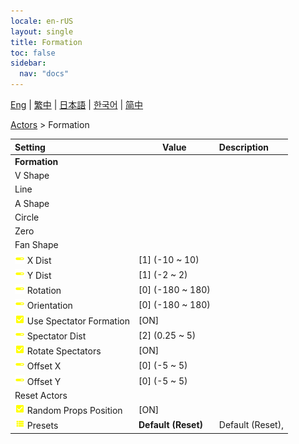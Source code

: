 ```yaml
---
locale: en-rUS
layout: single
title: Formation
toc: false
sidebar:
  nav: "docs"
---
```

[Eng](/dancexr/menu/2025.4/actors/formation) | [繁中](/tw/dancexr/menu/2025.4/actors/formation) | [日本語](/jp/dancexr/menu/2025.4/actors/formation) | [한국어](/kr/dancexr/menu/2025.4/actors/formation) | [简中](/zh/dancexr/menu/2025.4/actors/formation)

[Actors](../menu#Actors) > Formation



| Setting | Value | Description |
| :--- | --- | :--- |
|<nobr> <b>Formation</b></nobr>|| 
|<nobr> V Shape</nobr>|| 
|<nobr> Line</nobr>|| 
|<nobr> A Shape</nobr>|| 
|<nobr> Circle</nobr>|| 
|<nobr> Zero</nobr>|| 
|<nobr> Fan Shape</nobr>|| 
|<nobr>![slider icon](/images/icon/ic_slider.png) X Dist</nobr>| [1] (-10 ~ 10) | 
|<nobr>![slider icon](/images/icon/ic_slider.png) Y Dist</nobr>| [1] (-2 ~ 2) | 
|<nobr>![slider icon](/images/icon/ic_slider.png) Rotation</nobr>| [0] (-180 ~ 180) | 
|<nobr>![slider icon](/images/icon/ic_slider.png) Orientation</nobr>| [0] (-180 ~ 180) | 
|<nobr>![check_on icon](/images/icon/ic_check_on.png) Use Spectator Formation</nobr>| [ON] | 
|<nobr>![slider icon](/images/icon/ic_slider.png) Spectator Dist</nobr>| [2] (0.25 ~ 5) | 
|<nobr>![check_on icon](/images/icon/ic_check_on.png) Rotate Spectators</nobr>| [ON] | 
|<nobr>![slider icon](/images/icon/ic_slider.png) Offset X</nobr>| [0] (-5 ~ 5) | 
|<nobr>![slider icon](/images/icon/ic_slider.png) Offset Y</nobr>| [0] (-5 ~ 5) | 
|<nobr> Reset Actors</nobr>|| 
|<nobr>![check_on icon](/images/icon/ic_check_on.png) Random Props Position</nobr>| [ON] | 
|<nobr>![list icon](/images/icon/ic_list.png) Presets</nobr>| **Default (Reset)** | Default (Reset),  |
